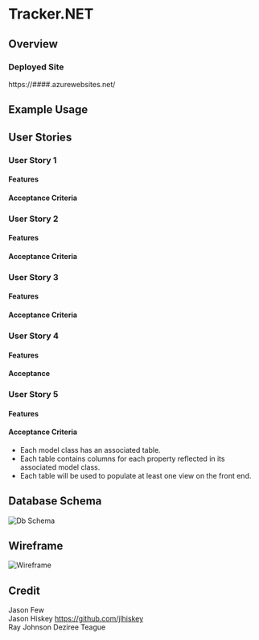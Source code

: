 # Tracker.NET

## Overview

### Deployed Site
https://####.azurewebsites.net/

## Example Usage


## User Stories

### User Story 1

#### Features
 
#### Acceptance Criteria


### User Story 2

#### Features 

#### Acceptance Criteria

### User Story 3

#### Features

#### Acceptance Criteria

### User Story 4

#### Features 

#### Acceptance

### User Story 5

#### Features

#### Acceptance Criteria
* Each model class has an associated table.
* Each table contains columns for each property reflected in its associated model class.
* Each table will be used to populate at least one view on the front end.

## Database Schema
![Db Schema](assets/db_schema.png)

## Wireframe
![Wireframe](assets/wireframe.png)


## Credit
  Jason Few   
  Jason Hiskey https://github.com/jlhiskey  
  Ray Johnson 
  Deziree Teague 
